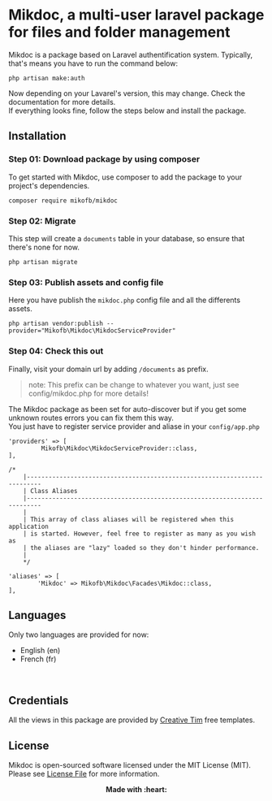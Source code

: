 # Mikdoc, a multi-user laravel package for files and folder management

Mikdoc is a package based on Laravel authentification system. Typically, that's means you have to run the command below:

```
php artisan make:auth
```

Now depending on your Lavarel's version, this may change. Check the documentation for more details.<br>
If everything looks fine, follow the steps below and install the package.

## Installation

### Step 01: Download package by using composer

To get started with Mikdoc, use composer to add the package to your project's dependencies.

```
composer require mikofb/mikdoc
```

### Step 02: Migrate

This step will create a `documents` table in your database, so ensure that there's none for now.

```
php artisan migrate
```

### Step 03: Publish assets and config file

Here you have publish the `mikdoc.php` config file and all the differents assets.

```
php artisan vendor:publish --provider="Mikofb\Mikdoc\MikdocServiceProvider"
```

### Step 04: Check this out

Finally, visit your domain url by adding `/documents` as prefix.

> note: This prefix can be change to whatever you want, just see config/mikdoc.php for more details! 

The Mikdoc package as been set for auto-discover but if you get some unknown routes errors you can fix them this way.<br>
You just have to register service provider and aliase in your `config/app.php`

```
'providers' => [
		 Mikofb\Mikdoc\MikdocServiceProvider::class,
],

/*
    |--------------------------------------------------------------------------
    | Class Aliases
    |--------------------------------------------------------------------------
    |
    | This array of class aliases will be registered when this application
    | is started. However, feel free to register as many as you wish as
    | the aliases are "lazy" loaded so they don't hinder performance.
    |
    */
    
'aliases' => [
		'Mikdoc' => Mikofb\Mikdoc\Facades\Mikdoc::class, 
],
```

## Languages

Only two languages are provided for now:

<ul>
	<li>English (en)</li>
	<li>French (fr)</li>
</ul>
<br>

## Credentials
All the views in this package are provided by <a href="https://www.creative-tim.com/" target="_blank">Creative Tim</a> free templates. 

## License

Mikdoc is open-sourced software licensed under the MIT License (MIT). Please see [License File](LICENSE.md) for more information.

<p align="center"> <b>Made with :heart: <b> </p>

